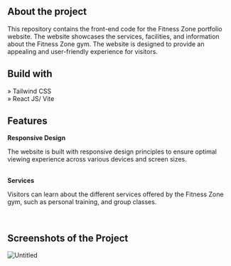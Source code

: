 <h2>About the project</h2>

<p>This repository contains the front-end code for the Fitness Zone portfolio website. The website showcases the services, facilities, and information about the Fitness Zone gym. The website is designed to provide an appealing and user-friendly experience for visitors.</p>


<h2>Build with</h2>

» Tailwind CSS <br>
» React JS/ Vite

<h2>Features</h2>
<b>Responsive Design</b>
<p>The website is built with responsive design principles to ensure optimal viewing experience across various devices and screen sizes. </p>
<br>
<b>Services</b>
<p>Visitors can learn about the different services offered by the Fitness Zone gym, such as personal training, and group classes.</p>
<br>
<h2>Screenshots of the Project</h2>

![Untitled](https://github.com/realAdif/Weather/assets/90451018/e8cdab84-9df1-4532-ac78-2d7bd03c2449)
